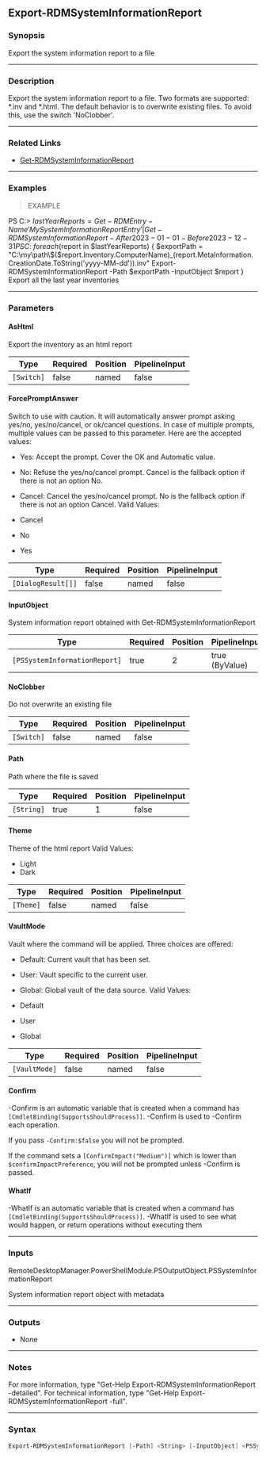 Export-RDMSystemInformationReport
---------------------------------

### Synopsis
Export the system information report to a file

---

### Description

Export the system information report to a file. Two formats are supported: *.inv and *.html.
The default behavior is to overwrite existing files. To avoid this, use the switch 'NoClobber'.

---

### Related Links
* [Get-RDMSystemInformationReport](Get-RDMSystemInformationReport)

---

### Examples
> EXAMPLE

PS C:\> $lastYearReports = Get-RDMEntry -Name 'MySystemInformationReportEntry' | Get-RDMSystemInformationReport -After 2023-01-01 -Before 2023-12-31
PS C:\> foreach ($report in $lastYearReports) {
          $exportPath = "C:\my\path\$($report.Inventory.ComputerName)_$($report.MetaInformation.CreationDate.ToString('yyyy-MM-dd')).inv"
          Export-RDMSystemInformationReport -Path $exportPath -InputObject $report
        }
Export all the last year inventories

---

### Parameters
#### **AsHtml**
Export the inventory as an html report

|Type      |Required|Position|PipelineInput|
|----------|--------|--------|-------------|
|`[Switch]`|false   |named   |false        |

#### **ForcePromptAnswer**
Switch to use with caution. It will automatically answer prompt asking yes/no, yes/no/cancel, or ok/cancel questions. In case of multiple prompts, multiple values can be passed to this parameter. Here are the accepted values:
* Yes: Accept the prompt. Cover the OK and Automatic value.
* No: Refuse the yes/no/cancel prompt. Cancel is the fallback option if there is not an option No.
* Cancel: Cancel the yes/no/cancel prompt. No is the fallback option if there is not an option Cancel.
Valid Values:

* Cancel
* No
* Yes

|Type              |Required|Position|PipelineInput|
|------------------|--------|--------|-------------|
|`[DialogResult[]]`|false   |named   |false        |

#### **InputObject**
System information report obtained with Get-RDMSystemInformationReport

|Type                         |Required|Position|PipelineInput |
|-----------------------------|--------|--------|--------------|
|`[PSSystemInformationReport]`|true    |2       |true (ByValue)|

#### **NoClobber**
Do not overwrite an existing file

|Type      |Required|Position|PipelineInput|
|----------|--------|--------|-------------|
|`[Switch]`|false   |named   |false        |

#### **Path**
Path where the file is saved

|Type      |Required|Position|PipelineInput|
|----------|--------|--------|-------------|
|`[String]`|true    |1       |false        |

#### **Theme**
Theme of the html report
Valid Values:

* Light
* Dark

|Type     |Required|Position|PipelineInput|
|---------|--------|--------|-------------|
|`[Theme]`|false   |named   |false        |

#### **VaultMode**
Vault where the command will be applied. Three choices are offered:
* Default: Current vault that has been set.
* User: Vault specific to the current user.
* Global: Global vault of the data source.
Valid Values:

* Default
* User
* Global

|Type         |Required|Position|PipelineInput|
|-------------|--------|--------|-------------|
|`[VaultMode]`|false   |named   |false        |

#### **Confirm**
-Confirm is an automatic variable that is created when a command has ```[CmdletBinding(SupportsShouldProcess)]```.
-Confirm is used to -Confirm each operation.

If you pass ```-Confirm:$false``` you will not be prompted.

If the command sets a ```[ConfirmImpact("Medium")]``` which is lower than ```$confirmImpactPreference```, you will not be prompted unless -Confirm is passed.

#### **WhatIf**
-WhatIf is an automatic variable that is created when a command has ```[CmdletBinding(SupportsShouldProcess)]```.
-WhatIf is used to see what would happen, or return operations without executing them

---

### Inputs
RemoteDesktopManager.PowerShellModule.PSOutputObject.PSSystemInformationReport

System information report object with metadata

---

### Outputs
* None

---

### Notes
For more information, type "Get-Help Export-RDMSystemInformationReport -detailed". For technical information, type "Get-Help Export-RDMSystemInformationReport -full".

---

### Syntax
```PowerShell
Export-RDMSystemInformationReport [-Path] <String> [-InputObject] <PSSystemInformationReport> [-Theme <Light | Dark>] [-AsHtml] [-NoClobber] [-VaultMode <Default | User | Global>] [-ForcePromptAnswer <Cancel | No | Yes>] [-Confirm] [-WhatIf] [<CommonParameters>]
```
